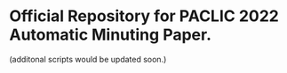 # Official Repository for PACLIC 2022 Automatic Minuting Paper.
(additonal scripts would be updated soon.)


